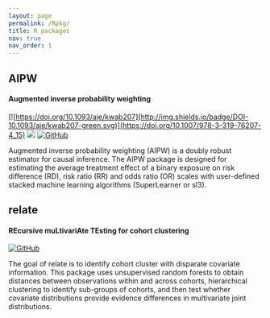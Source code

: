 ```yaml
---
layout: page
permalink: /Rpkg/
title: R packages
nav: true
nav_order: 1
---
```


## AIPW
#### Augmented inverse probability weighting
[![https://doi.org/10.1093/aje/kwab207](http://img.shields.io/badge/DOI-10.1093/aje/kwab207-green.svg)](https://doi.org/10.1007/978-3-319-76207-4_15)
[![](https://www.r-pkg.org/badges/version/AIPW?color=blue)](https://cran.r-project.org/package=AIPW)
[![GitHub](http://img.shields.io/badge/GitHub-AIPW-blueviolet.svg)](https://yqzhong7.github.io/AIPW/)

Augmented inverse probability weighting (AIPW) is a doubly robust estimator for causal inference. The AIPW package is designed for estimating the average treatment effect of a binary exposure on risk difference (RD), risk ratio (RR) and odds ratio (OR) scales with user-defined stacked machine learning algorithms (SuperLearner or sl3). 


## relate
#### REcursive muLtivariAte TEsting for cohort clustering
[![GitHub](http://img.shields.io/badge/GitHub-relate-blueviolet.svg)](http://yqzhong7.github.io/relate/)

The goal of relate is to identify cohort cluster with disparate covariate information. This package uses unsupervised random forests to obtain distances between observations within and across cohorts, hierarchical clustering to identify sub-groups of cohorts, and then test whether covariate distributions provide evidence differences in multivariate joint distributions.  
